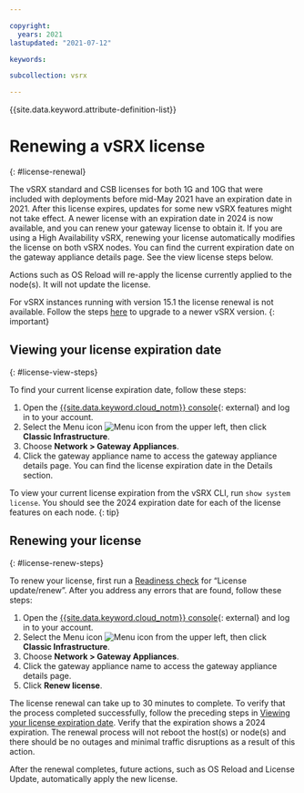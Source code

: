```yaml
---

copyright:
  years: 2021
lastupdated: "2021-07-12"

keywords:

subcollection: vsrx

---
```


{{site.data.keyword.attribute-definition-list}}

# Renewing a vSRX license
{: #license-renewal}

The vSRX standard and CSB licenses for both 1G and 10G that were included with deployments before mid-May 2021 have an expiration date in 2021. After this license expires, updates for some new vSRX features might not take effect. A newer license with an expiration date in 2024 is now available, and you can renew your gateway license to obtain it. If you are using a High Availability vSRX, renewing your license automatically modifies the license on both vSRX nodes. You can find the current expiration date on the gateway appliance details page. See the view license steps below.

Actions such as OS Reload will re-apply the license currently applied to the node(s). It will not update the license.  

For vSRX instances running with version 15.1 the license renewal is not available. Follow the steps [here](/docs/vsrx?topic=vsrx-upgrading-the-vsrx) to upgrade to a newer vSRX version.
{: important}

## Viewing your license expiration date
{: #license-view-steps}

To find your current license expiration date, follow these steps:

1. Open the [{{site.data.keyword.cloud_notm}} console](https://{DomainName}/vpc-ext){: external} and log in to your account.
2. Select the Menu icon ![Menu icon](../icons/icon_hamburger.svg) from the upper left, then click **Classic Infrastructure**.
3. Choose **Network > Gateway Appliances**.
4. Click the gateway appliance name to access the gateway appliance details page. You can find the license expiration date in the Details section.

To view your current license expiration from the vSRX CLI, run `show system license`. You should see the 2024 expiration date for each of the license features on each node.
{: tip}

## Renewing your license
{: #license-renew-steps}

To renew your license, first run a [Readiness check](/docs/vsrx?topic=vsrx-vsrx-readiness) for “License update/renew”. After you address any errors that are found, follow these steps:

1. Open the [{{site.data.keyword.cloud_notm}} console](https://{DomainName}/vpc-ext){: external} and log in to your account.
1. Select the Menu icon ![Menu icon](../icons/icon_hamburger.svg) from the upper left, then click **Classic Infrastructure**.
1. Choose **Network > Gateway Appliances**.
1. Click the gateway appliance name to access the gateway appliance details page.
1. Click **Renew license**.

The license renewal can take up to 30 minutes to complete. To verify that the process completed successfully, follow the preceding steps in [Viewing your license expiration date](#license-view-steps). Verify that the expiration shows a 2024 expiration. The renewal process will not reboot the host(s) or node(s) and there should be no outages and minimal traffic disruptions as a result of this action.

After the renewal completes, future actions, such as OS Reload and License Update, automatically apply the new license.
